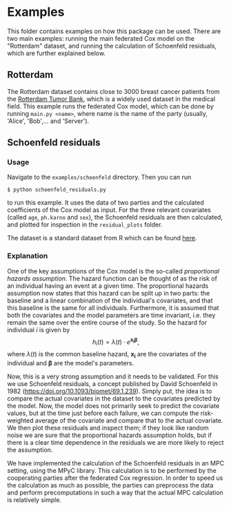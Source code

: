 # Examples

This folder contains examples on how this package can be used.
There are two main examples: running the main federated Cox model on the "Rotterdam" dataset,
and running the calculation of Schoenfeld residuals, which are further explained below.

## Rotterdam

The Rotterdam dataset contains close to 3000 breast cancer patients from the
[Rotterdam Tumor Bank](https://rdrr.io/cran/survival/man/rotterdam.html), which
is a widely used dataset in the medical field.
This example runs the federated Cox model, which can be done by running `main.py <name>`,
where name is the name of the party (usually, 'Alice', 'Bob',... and 'Server').

## Schoenfeld residuals

### Usage

Navigate to the `examples/schoenfeld` directory. Then you can run

```console
$ python schoenfeld_residuals.py
```

to run this example.
It uses the data of two parties and the calculated coefficients of the Cox model as input.
For the three relevant covariates (called `age`, `ph.karno` and `sex`), the Schoenfeld residuals are then calculated, and plotted for inspection in the `residual_plots` folder.

The dataset is a standard dataset from R which can be found
[here](https://r-packages.io/datasets/lung).

### Explanation

One of the key assumptions of the Cox model is the so-called _proportional hazards assumption_. The hazard function can be thought of as the risk of an individual having an event at a given time. The proportional hazards assumption now states that this hazard can be split up in two parts: the baseline and a linear combination of the individual's covariates, and that this baseline is the same for all individuals. Furthermore, it is assumed that both the covariates and the model parameters are time invariant, i.e. they remain the same over the entire course of the study. So the hazard for individual $i$ is given by
$$ h_i(t) = \lambda(t) \cdot e^{\mathbf{x_i \beta}}, $$
where $\lambda(t)$ is the common baseline hazard, $\mathbf{x_i}$ are the covariates of the individual and $\mathbf{\beta}$ are the model's parameters.

Now, this is a very strong assumption and it needs to be validated. For this we use Schoenfeld residuals, a concept published by David Schoenfeld in 1982 (https://doi.org/10.1093/biomet/69.1.239). Simply put, the idea is to compare the actual covariates in the dataset to the covariates predicted by the model. Now, the model does not primarily seek to predict the covariate values, but at the time just before each failure, we can compute the risk-weighted average of the covariate and compare that to the actual covariate. We then plot these residuals and inspect them; if they look like random noise we are sure that the proportional hazards assumption holds, but if there is a clear time dependence in the residuals we are more likely to reject the assumption.

We have implemented the calculation of the Schoenfeld residuals in an MPC setting, using the MPyC library. This calculation is to be performed by the cooperating parties after the federated Cox regression. In order to speed us the calculation as much as possible, the parties can preprocess the data and perform precomputations in such a way that the actual MPC calculation is relatively simple.
